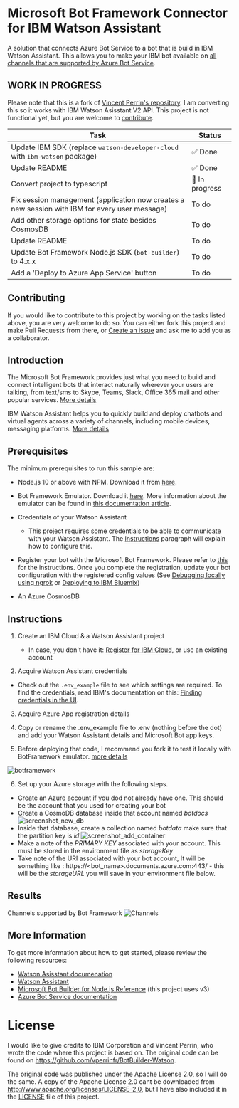 # Microsoft Bot Framework Connector for IBM Watson Assistant
A solution that connects Azure Bot Service to a bot that is build in IBM Watson Assistant. This allows you to make your IBM bot available on [all channels that are supported by Azure Bot Service](https://docs.microsoft.com/en-us/azure/bot-service/bot-service-channels-reference?view=azure-bot-service-4.0#summary-of-activities-supported-per-channel).

## WORK IN PROGRESS

Please note that this is a fork of [Vincent Perrin's repository](https://github.com/vperrinfr/BotBuilder-Watson). I am converting this so it works with IBM Watson Asisstant V2 API. This project is not functional yet, but you are welcome to [contribute](#Contributing).

| Task | Status |
|------|--------|
| Update IBM SDK (replace `watson-developer-cloud` with `ibm-watson` package) | ✅ Done |
| Update README | ✅ Done |
| Convert project to typescript | 🔄 In progress |
| Fix session management (application now creates a new session with IBM for every user message) | To do |
| Add other storage options for state besides CosmosDB | To do |
| Update README | To do |
| Update Bot Framework Node.js SDK (`bot-builder`) to 4.x.x | To do |
| Add a 'Deploy to Azure App Service' button | To do |

## Contributing

If you would like to contribute to this project by working on the tasks listed above, you are very welcome to do so. You can either fork this project and make Pull Requests from there, or [Create an issue](https://github.com/EdwinOtten/BotBuilder-WatsonV2/issues/new) and ask me to add you as a collaborator.

## Introduction

The Microsoft Bot Framework provides just what you need to build and connect intelligent bots that interact naturally wherever your users are talking, from text/sms to Skype, Teams, Slack, Office 365 mail and other popular services. [More details](https://dev.botframework.com/)

IBM Watson Assistant helps you to quickly build and deploy chatbots and virtual agents across a variety of channels, including mobile devices, messaging platforms. [More details](https://www.ibm.com/cloud/watson-assistant/)

## Prerequisites

The minimum prerequisites to run this sample are:

* Node.js 10 or above with NPM. Download it from [here](https://nodejs.org/en/download/).

* Bot Framework Emulator. Download it [here](https://github.com/microsoft/BotFramework-Emulator/releases/latest). More information about the emulator can be found in [this documentation article](https://docs.microsoft.com/en-us/azure/bot-service/bot-service-debug-emulator?view=azure-bot-service-4.0&tabs=csharp).

* Credentials of your Watson Assistant

  * This project requires some credentials to be able to communicate with your Watson Assistant. The [Instructions](#Instructions) paragraph will explain how to configure this.
    
* Register your bot with the Microsoft Bot Framework. Please refer to [this](https://docs.microsoft.com/en-us/bot-framework/portal-register-bot) for the instructions. Once you complete the registration, update your bot configuration with the registered config values (See [Debugging locally using ngrok](https://docs.microsoft.com/en-us/bot-framework/debug-bots-emulator) or [Deploying to IBM Bluemix](https://console.bluemix.net/docs/runtimes/nodejs/getting-started.html#getting-started-with-node-js-on-bluemix))

* An Azure CosmosDB

## Instructions

1. Create an IBM Cloud & a Watson Assistant project

    * In case, you don't have it: [Register for IBM Cloud](https://cloud.ibm.com/registration), or use an existing account

2. Acquire Watson Assistant credentials

  * Check out the `.env_example` file to see which settings are required. To find the credentials, read IBM's documentation on this: [Finding credentials in the UI](https://cloud.ibm.com/apidocs/assistant/assistant-v2#finding-credentials-in-the-ui).

3. Acquire Azure App registration details

4. Copy or rename the .env_example file to .env (nothing before the dot) and add your Watson Assistant details and Microsoft Bot app keys.

5. Before deploying that code, I recommend you fork it to test it locally with BotFramework emulator. [more details](https://docs.microsoft.com/en-us/bot-framework/debug-bots-emulator)

![botframework](readme_images/framework.png)

6. Set up your Azure storage with the following steps.
  * Create an Azure account if you dod not already have one. This should be the account that you used for creating your bot
  * Create a CosmoDB database inside that account named _botdocs_  
  ![screenshot_new_db](readme_images/screenshot_new_db.png) 
  * Inside that database, create a collection named _botdata_ make sure that the partition key is _id_
  ![screenshot_add_container](readme_images/screenshot_add_container.png) 
  * Make a note of the _PRIMARY KEY_ associated with your account. This must be stored in the environment file as _storageKey_
  * Take note of the URI associated with your bot account, It will be something like :
https://<bot_name>.documents.azure.com:443/ - this will be the _storageURL_ you will save in your environment file below.

## Results

Channels supported by Bot Framework
![Channels](readme_images/channels.png)

## More Information

To get more information about how to get started, please review the following resources:
* [Watson Asisstant documenation](https://cloud.ibm.com/docs/services/assistant?topic=assistant-getting-started)
* [Watson Assistant](https://www.ibm.com/cloud/watson-assistant/)
* [Microsoft Bot Builder for Node.js Reference](https://docs.microsoft.com/en-us/bot-framework/nodejs/) (this project uses v3)
* [Azure Bot Service documentation](https://docs.microsoft.com/en-us/azure/bot-service/?view=azure-bot-service-4.0)

# License

I would like to give credits to IBM Corporation and Vincent Perrin, who wrote the code where this project is based on. The original code can be found on https://github.com/vperrinfr/BotBuilder-Watson.

The original code was published under the Apache License 2.0, so I will do the same. A copy of the Apache License 2.0 cant be downloaded from http://www.apache.org/licenses/LICENSE-2.0, but I have also included it in the [LICENSE](LICENSE) file of this project.
